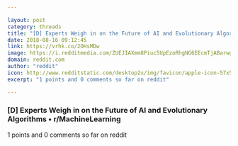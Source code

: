 ```yaml
---

layout: post
category: threads
title: "[D] Experts Weigh in on the Future of AI and Evolutionary Algorithms"
date: 2018-08-16 09:12:45
link: https://vrhk.co/2OHsMDw
image: https://i.redditmedia.com/ZUEJIAXmm8Piuc5UpEzoRhgNG6EEcmTjABarwgqRlIQ.jpg?w=320&s=241297839ba7d61c8b57987f685054da
domain: reddit.com
author: "reddit"
icon: http://www.redditstatic.com/desktop2x/img/favicon/apple-icon-57x57.png
excerpt: "1 points and 0 comments so far on reddit"

---
```


### [D] Experts Weigh in on the Future of AI and Evolutionary Algorithms • r/MachineLearning

1 points and 0 comments so far on reddit